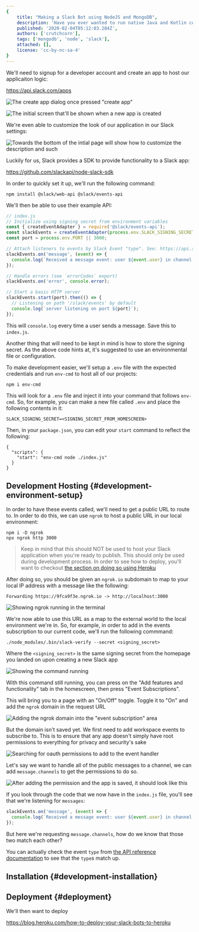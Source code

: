 ```yaml
---
{
	title: "Making a Slack Bot using NodeJS and MongoDB",
	description: 'Have you ever wanted to run native Java and Kotlin code from your mobile game written in Unity? Well you can! This article outlines how to set that up!',
	published: '2020-02-04T05:12:03.284Z',
	authors: ['crutchcorn'],
	tags: ['mongodb', 'node', 'slack'],
	attached: [],
	license: 'cc-by-nc-sa-4'
}
---
```


We'll need to signup for a developer account and create an app to host our applicaiton logic:

https://api.slack.com/apps

![The create app dialog once pressed "create app"](./create-app-dialog.png)

![The initial screen that'll be shown when a new app is created](./initial-screen.png)

We're even able to customize the look of our application in our Slack settings:

![Towards the bottom of the intial page will show how to customize the description and such](./display-info.png)

Luckily for us, Slack provides a SDK to provide functionality to a Slack app:

https://github.com/slackapi/node-slack-sdk

In order to quickly set it up, we'll run the following command:

```
npm install @slack/web-api @slack/events-api
```

We'll then be able to use their example API:

```javascript
// index.js
// Initialize using signing secret from environment variables
const { createEventAdapter } = require('@slack/events-api');
const slackEvents = createEventAdapter(process.env.SLACK_SIGNING_SECRET);
const port = process.env.PORT || 3000;

// Attach listeners to events by Slack Event "type". See: https://api.slack.com/events/message.im
slackEvents.on('message', (event) => {
  console.log(`Received a message event: user ${event.user} in channel ${event.channel} says ${event.text}`);
});

// Handle errors (see `errorCodes` export)
slackEvents.on('error', console.error);

// Start a basic HTTP server
slackEvents.start(port).then(() => {
  // Listening on path '/slack/events' by default
  console.log(`server listening on port ${port}`);
});
```

This will `console.log` every time a user sends a message. 
Save this to `index.js`. 

Another thing that will need to be kept in mind is how to store the signing secret. As the above code hints at, it's suggested to use an environmental file or configuration.

To make development easier, we'll setup a `.env` file with the expected credentials and run `env-cmd` to host all of our projects:

```
npm i env-cmd
```

This will look for a `.env` file and inject it into your command that follows `env-cmd`. So, for example, you can make a new file called `.env` and place the following contents in it:

```
SLACK_SIGNING_SECRET=<SIGNING_SECRET_FROM_HOMESCREEN>
```

Then, in your `package.json`, you can edit your `start` command to reflect the following:

```
{
  "scripts": {
    "start": "env-cmd node ./index.js"
  }
}
```

## Development Hosting {#development-environment-setup}

In order to have these events called, we'll need to get a public URL to route to. In order to do this, we can use `ngrok` to host a public URL in our local environment:

```
npm i -D ngrok
npx ngrok http 3000
```

> Keep in mind that this should NOT be used to host your Slack application when you're ready to publish.
> This should only be used during development process. In order to see how to deploy, you'll want to checkout [the section on doing so using Heroku](#heroku)

After doing so, you should be given an `ngrok.io` subdomain to map to your local IP address with a message like the following:

```
Forwarding https://9fca9f3e.ngrok.io -> http://localhost:3000
```

![Showing ngrok running in the terminal](./ngrok-running.png)

We're now able to use this URL as a map to the external world to the local environment we're in. So, for example, in order to add in the events subscription to our current code, we'll run the following commmand:

```
./node_modules/.bin/slack-verify --secret <signing_secret>
```

Where the `<signing_secret>` is the same signing secret from the homepage you landed on upon creating a new Slack app

![Showing the command running](./slack-verify.png)

With this command still running, you can press on the "Add features and functionality" tab in the homescreen, then press "Event Subscriptions".

This will bring you to a page with an "On/Off" toggle. Toggle it to "On" and add the `ngrok` domain in the request URL

![Adding the ngrok domain into the "event subscription" area ](./event-subscription-enable.png)

But the domain isn't saved yet. We first need to add workspace events to subscribe to. This is to ensure that any app doesn't simply have root permissions to everything for privacy and security's sake

![Searching for oauth permissions to add to the event handler](./searching_events.png)

Let's say we want to handle all of the public messages to a channel, we can add `message.channels` to get the permissions to do so.

![After adding the permission and the app is saved, it should look like this](./added_channels_read.png)

If you look through the code that we now have in the `index.js` file, you'll see that we're listening for `messages`:

```javascript
slackEvents.on('message', (event) => {
  console.log(`Received a message event: user ${event.user} in channel ${event.channel} says ${event.text}`);
});
```

But here we're requesting `message.channels`, how do we know that those two match each other?

You can actually check the event `type` from [the API reference documentation](https://api.slack.com/events/message.channels) to see that the `type`s match up.

## Installation {#development-installation}

## Deployment {#deployment}

We'll then want to deploy


https://blog.heroku.com/how-to-deploy-your-slack-bots-to-heroku
